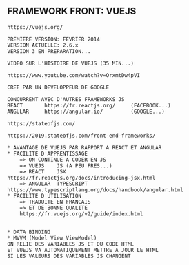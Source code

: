 ## FRAMEWORK FRONT: VUEJS

    https://vuejs.org/

    PREMIERE VERSION: FEVRIER 2014
    VERSION ACTUELLE: 2.6.x
    VERSION 3 EN PREPARATION...

    VIDEO SUR L'HISTOIRE DE VUEJS (35 MIN...)

    https://www.youtube.com/watch?v=OrxmtDw4pVI

    CREE PAR UN DEVELOPPEUR DE GOOGLE

    CONCURRENT AVEC D'AUTRES FRAMEWORKS JS
    REACT       https://fr.reactjs.org/     (FACEBOOK...)
    ANGULAR     https://angular.io/         (GOOGLE...)

    https://stateofjs.com/

    https://2019.stateofjs.com/front-end-frameworks/

    * AVANTAGE DE VUEJS PAR RAPPORT A REACT ET ANGULAR
    * FACILITE D'APPRENTISSAGE
        => ON CONTINUE A CODER EN JS
        => VUEJS    JS (A PEU PRES...)
        => REACT    JSX             https://fr.reactjs.org/docs/introducing-jsx.html
        => ANGULAR  TYPESCRIPT      https://www.typescriptlang.org/docs/handbook/angular.html
    * FACILITE D'UTILISATION
        => TRADUITE EN FRANCAIS
        => ET DE BONNE QUALITE
        https://fr.vuejs.org/v2/guide/index.html


    * DATA BINDING
    * MVVM (Model View ViewModel)
    ON RELIE DES VARIABLES JS ET DU CODE HTML
    ET VUEJS VA AUTOMATIQUEMENT METTRE A JOUR LE HTML 
    SI LES VALEURS DES VARIABLES JS CHANGENT
